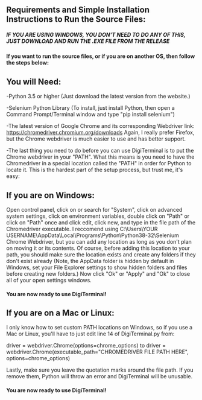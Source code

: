 ## Requirements and Simple Installation Instructions to Run the Source Files:

##### **IF YOU ARE USING WINDOWS, YOU DON'T NEED TO DO ANY OF THIS, JUST DOWNLOAD AND RUN THE .EXE FILE FROM THE RELEASE**

#### If you want to run the source files, or if you are on another OS, then follow the steps below:

## You will Need:

-Python 3.5 or higher (Just download the latest version from the website.)

-Selenium Python Library (To install, just install Python, then open a
Command Prompt/Terminal window and type "pip install selenium")

-The latest version of Google Chrome and its corresponding Webdriver
link: https://chromedriver.chromium.org/downloads
Again, I really prefer Firefox, but the Chrome webdriver
is much easier to use and has better support.

-The last thing you need to do before you can use DigiTerminal is to put
the Chrome webdriver in your "PATH". What this means is you need to
have the Chromedriver in a special location called the "PATH" in order
for Python to locate it. This is the hardest part of the setup process, but
trust me, it's easy:

## If you are on Windows:
Open control panel, click on or search for "System", click on advanced system settings,
click on environment variables, double click on "Path" or click on "Path" once and click edit,
click new, and type in the file path of the Chromedriver executable. I reccomend using
C:\Users\YOUR USERNAME\AppData\Local\Programs\Python\Python38-32\Selenium Chrome Webdriver\,
but you can add any location as long as you don't plan on moving it or its contents.
Of course, before adding this location to your path, you should make sure the location exists
and create any folders if they don't exist already (Note, the AppData folder is hidden by default in Windows, 
set your File Explorer settings to show hidden folders and files before creating new folders.)
Now click "Ok" or "Apply" and "Ok" to close all of your open settings windows.
#### You are now ready to use DigiTerminal!

## If you are on a Mac or Linux:
I only know how to set custom PATH locations on Windows, so
if you use a Mac or Linux, you'll have to just edit line 14 of DigiTerminal.py from:

driver = webdriver.Chrome(options=chrome_options)
to
driver = webdriver.Chrome(executable_path="CHROMEDRIVER FILE PATH HERE", options=chrome_options)

Lastly, make sure you leave the quotation marks around the file path. If you remove them, Python will throw an error and DigiTerminal will be unusable.
#### You are now ready to use DigiTerminal!
